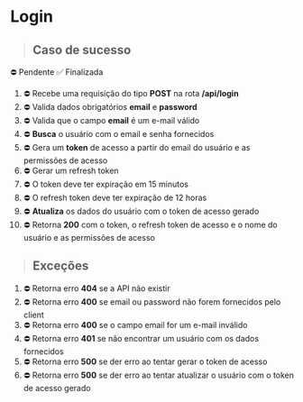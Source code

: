 # Login

> ## Caso de sucesso

⛔️ Pendente  ✅ Finalizada

1. ⛔️ Recebe uma requisição do tipo **POST** na rota **/api/login**
2. ⛔️ Valida dados obrigatórios **email** e **password**
3. ⛔️ Valida que o campo **email** é um e-mail válido
4. ⛔️ **Busca** o usuário com o email e senha fornecidos
5. ⛔️ Gera um **token** de acesso a partir do email do usuário e as permissões de acesso
6. ⛔️ Gerar um refresh token
7. ⛔️ O token deve ter expiração em 15 minutos
8. ⛔️ O refresh token deve ter expiração de 12 horas
6. ⛔️ **Atualiza** os dados do usuário com o token de acesso gerado
7. ⛔️ Retorna **200** com o token, o refresh token de acesso e o nome do usuário e  as permissões de acesso

> ## Exceções

1. ⛔️ Retorna erro **404** se a API não existir
2. ⛔️ Retorna erro **400** se email ou password não forem fornecidos pelo client
3. ⛔️ Retorna erro **400** se o campo email for um e-mail inválido
4. ⛔️ Retorna erro **401** se não encontrar um usuário com os dados fornecidos
5. ⛔️ Retorna erro **500** se der erro ao tentar gerar o token de acesso
6. ⛔️ Retorna erro **500** se der erro ao tentar atualizar o usuário com o token de acesso gerado